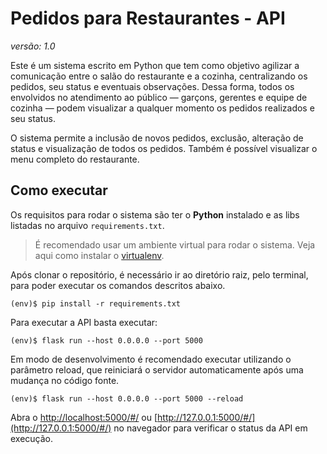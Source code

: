 # Pedidos para Restaurantes - API
_versão: 1.0_

Este é um sistema escrito em Python que tem como objetivo agilizar a comunicação entre o salão do restaurante e a cozinha, centralizando os pedidos, seu status e eventuais observações. Dessa forma, todos os envolvidos no atendimento ao público — garçons, gerentes e equipe de cozinha — podem visualizar a qualquer momento os pedidos realizados e seu status.

O sistema permite a inclusão de novos pedidos, exclusão, alteração de status e visualização de todos os pedidos. Também é possível visualizar o menu completo do restaurante.

## Como executar 

Os requisitos para rodar o sistema são ter o **Python** instalado e as libs listadas no arquivo `requirements.txt`.

> É recomendado usar um ambiente virtual para rodar o sistema. Veja aqui como instalar o [virtualenv](https://virtualenv.pypa.io/en/latest/installation.html).

Após clonar o repositório, é necessário ir ao diretório raiz, pelo terminal, para poder executar os comandos descritos abaixo.

```
(env)$ pip install -r requirements.txt
```

Para executar a API  basta executar:

```
(env)$ flask run --host 0.0.0.0 --port 5000
```

Em modo de desenvolvimento é recomendado executar utilizando o parâmetro reload, que reiniciará o servidor
automaticamente após uma mudança no código fonte. 

```
(env)$ flask run --host 0.0.0.0 --port 5000 --reload
```

Abra o [http://localhost:5000/#/](http://localhost:5000/#/) ou [http://127.0.0.1:5000/#/](http://127.0.0.1:5000/#/) no navegador para verificar o status da API em execução.
